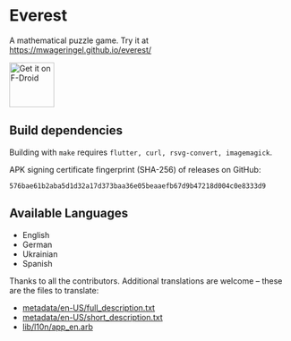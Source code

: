 # Everest

A mathematical puzzle game. Try it at https://mwageringel.github.io/everest/

[<img src="https://fdroid.gitlab.io/artwork/badge/get-it-on.png"
     alt="Get it on F-Droid"
     height="80">](https://f-droid.org/packages/io.github.mwageringel.everest/)

## Build dependencies

Building with `make` requires `flutter, curl, rsvg-convert, imagemagick`.


APK signing certificate fingerprint (SHA-256) of releases on GitHub:

    576bae61b2aba5d1d32a17d373baa36e05beaaefb67d9b47218d004c0e8333d9

## Available Languages

- English
- German
- Ukrainian
- Spanish

Thanks to all the contributors.
Additional translations are welcome – these are the files to translate:
- [metadata/en-US/full_description.txt](metadata/en-US/full_description.txt)
- [metadata/en-US/short_description.txt](metadata/en-US/short_description.txt)
- [lib/l10n/app_en.arb](lib/l10n/app_en.arb)
